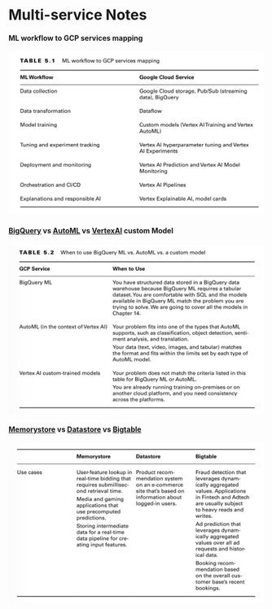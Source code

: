 # Multi-service Notes

#### ML workflow to GCP services mapping
![ml-workflow-to-service-mapping](attachments/ml-workflow-to-service-mapping.png)


#### [BigQuery](services/bigqueryml) vs [AutoML](AutoML) vs [VertexAI](services/vertex-ai) custom Model
![bigquery-vs-autoML-vs-vertexai](attachments/bigquery-vs-autoML-vs-vertexai.png)

#### [Memorystore](memorystore.md) vs [Datastore](datastore.md) vs [Bigtable](bigtable.md)
![memorystore-vs-datastore-vs-bigtable](attachments/memorystore-vs-datastore-vs-bigtable.png)